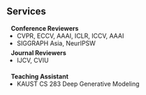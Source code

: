 ## Services

<h4 style="margin:0 10px 0;">Conference Reviewers</h4>

<ul style="margin:0 0 5px;">
  <li>CVPR, ECCV, AAAI, ICLR, ICCV, AAAI</li>
  <li>SIGGRAPH Asia, NeurIPSW</li>
</ul>

<h4 style="margin:0 10px 0;">Journal Reviewers</h4>

<ul style="margin:0 0 20px;">
  <li>IJCV, CVIU</li>
</ul>

<h4 style="margin:0 10px 0;">Teaching Assistant</h4>

<ul style="margin:0 0 20px;">
  <li>KAUST CS 283 Deep Generative Modeling</li>
</ul>